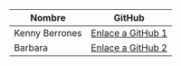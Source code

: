 | **Nombre**             | **GitHub**                 |
|-------------------------|----------------------------|
| Kenny Berrones | [Enlace a GitHub 1](#https://github.com/kabb98)     |
| Barbara  | [Enlace a GitHub 2](#https://github.com/Chapluna)     |
